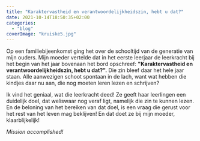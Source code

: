 ```yaml
---
title: "Karaktervastheid en verantwoordelijkheidszin, hebt u dat?"
date: 2021-10-14T18:50:35+02:00
categories: 
  - "blog"
coverImage: "kruiske5.jpg"
---
```


Op een familiebijeenkomst ging het over de schooltijd van de generatie van mijn ouders. Mijn moeder vertelde dat in het eerste leerjaar de leerkracht bij het begin van het jaar bovenaan het bord opschreef: **"Karaktervastheid en verantwoordelijkheidszin, hebt u dat?".** Die zin bleef daar het hele jaar staan. Alle aanwezigen schoot spontaan in de lach, want wat hebben die kindjes daar nu aan, die nog moeten leren lezen en schrijven?

Ik vind het geniaal, wat die leerkracht deed! Ze geeft haar leerlingen een duidelijk doel, dat weliswaar nog veraf ligt, namelijk die zin te kunnen lezen. En de beloning van het bereiken van dat doel, is een vraag die gerust voor het rest van het leven mag beklijven! En dat doet ze bij mijn moeder, klaarblijkelijk!

*Mission accomplished!*
